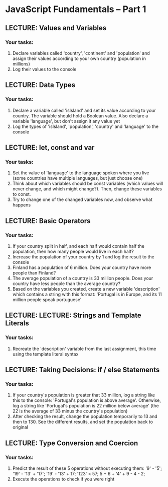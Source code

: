 # JavaScript Fundamentals – Part 1

## LECTURE: Values and Variables

### Your tasks:

1. Declare variables called 'country', 'continent' and 'population' and
   assign their values according to your own country (population in millions)
2. Log their values to the console

## LECTURE: Data Types

### Your tasks:

1. Declare a variable called 'isIsland' and set its value according to your
   country. The variable should hold a Boolean value. Also declare a variable
   'language', but don't assign it any value yet
2. Log the types of 'isIsland', 'population', 'country' and 'language'
   to the console

## LECTURE: let, const and var

### Your tasks:

1. Set the value of 'language' to the language spoken where you live (some
   countries have multiple languages, but just choose one)
2. Think about which variables should be const variables (which values will never
   change, and which might change?). Then, change these variables to const.
3. Try to change one of the changed variables now, and observe what happens

## LECTURE: Basic Operators

### Your tasks:

1. If your country split in half, and each half would contain half the population,
   then how many people would live in each half?
2. Increase the population of your country by 1 and log the result to the console
3. Finland has a population of 6 million. Does your country have more people than
   Finland?
4. The average population of a country is 33 million people. Does your country
   have less people than the average country?
5. Based on the variables you created, create a new variable 'description'
   which contains a string with this format: 'Portugal is in Europe, and its 11 million
   people speak portuguese'

## LECTURE: LECTURE: Strings and Template Literals

### Your tasks:

1. Recreate the 'description' variable from the last assignment, this time
   using the template literal syntax

## LECTURE: Taking Decisions: if / else Statements

### Your tasks:

1. If your country's population is greater that 33 million, log a string like this to the
   console: 'Portugal's population is above average'. Otherwise, log a string like
   'Portugal's population is 22 million below average' (the 22 is the average of 33
   minus the country's population)
2. After checking the result, change the population temporarily to 13 and then to 130.
   See the different results, and set the population back to original

## LECTURE: Type Conversion and Coercion

### Your tasks:

1. Predict the result of these 5 operations without executing them:
   '9' - '5';
   '19' - '13' + '17';
   '19' - '13' + 17;
   '123' < 57;
   5 + 6 + '4' + 9 - 4 - 2;
2. Execute the operations to check if you were right
